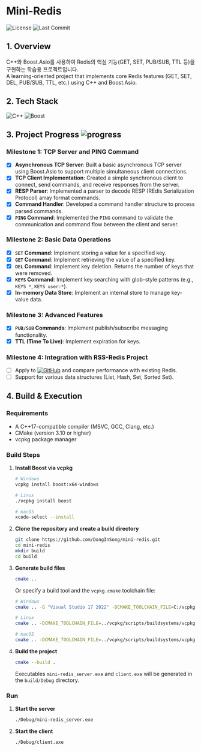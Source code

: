 # Mini-Redis
![License](https://img.shields.io/github/license/senli1073/senli1073.github.io)
![Last Commit](https://img.shields.io/github/last-commit/DongInSong/mini-redis)
## 1. Overview
C++와 Boost.Asio를 사용하여 Redis의 핵심 기능(GET, SET, PUB/SUB, TTL 등)을 구현하는 학습용 프로젝트입니다.   
A learning-oriented project that implements core Redis features (GET, SET, DEL, PUB/SUB, TTL, etc.) using C++ and Boost.Asio.

## 2. Tech Stack

![C++](https://img.shields.io/badge/C++-00599C?style=for-the-badge&logo=c%2B%2B&logoColor=white)  ![Boost](https://img.shields.io/badge/Boost-00599C?style=for-the-badge&logoColor=white)


## 3. Project Progress  ![progress](https://img.shields.io/badge/Progress-70%25-yellowgreen)

### Milestone 1: TCP Server and PING Command

-   [x] **Asynchronous TCP Server**: Built a basic asynchronous TCP server using Boost.Asio to support multiple simultaneous client connections.
-   [x] **TCP Client Implementation**: Created a simple synchronous client to connect, send commands, and receive responses from the server.
-   [x] **RESP Parser**: Implemented a parser to decode RESP (REdis Serialization Protocol) array format commands.
-   [x] **Command Handler**: Developed a command handler structure to process parsed commands.
-   [x] **`PING` Command**: Implemented the `PING` command to validate the communication and command flow between the client and server.

### Milestone 2: Basic Data Operations

-   [x] **`SET` Command**: Implement storing a value for a specified key.
-   [x] **`GET` Command**: Implement retrieving the value of a specified key.
-   [x] **`DEL` Command**: Implement key deletion. Returns the number of keys that were removed.
-   [x] **`KEYS` Command**: Implement key searching with glob-style patterns (e.g., `KEYS *`, `KEYS user:*`).
-   [x] **In-memory Data Store**: Implement an internal store to manage key-value data.

### Milestone 3: Advanced Features
-   [x] **`PUB/SUB` Commands**: Implement publish/subscribe messaging functionality.
-   [x] **TTL (Time To Live)**: Implement expiration for keys.

### Milestone 4: Integration with RSS-Redis Project
-   [ ] Apply to [![GitHub](https://img.shields.io/badge/rss_redis-181717?style=flat&logo=github&logoColor=white)](https://github.com/DongInSong/rss-redis) and compare performance with existing Redis.
-   [ ] Support for various data structures (List, Hash, Set, Sorted Set).

## 4. Build & Execution

### Requirements
- A C++17-compatible compiler (MSVC, GCC, Clang, etc.)
- CMake (version 3.10 or higher)
- vcpkg package manager

### Build Steps

1. **Install Boost via vcpkg**
    ```bash
    # Windows
    vcpkg install boost:x64-windows
    
    # Linux
    ./vcpkg install boost
    
    # macOS
    xcode-select --install
    ```

2. **Clone the repository and create a build directory**
    ```bash
    git clone https://github.com/DongInSong/mini-redis.git
    cd mini-redis
    mkdir build
    cd build
    ```

3. **Generate build files**
    ```bash
    cmake ..
    ```
    Or specify a build tool and the `vcpkg.cmake` toolchain file:
    ```bash
    # Windows
    cmake .. -G "Visual Studio 17 2022" -DCMAKE_TOOLCHAIN_FILE=C:/vcpkg/scripts/buildsystems/vcpkg.cmake

    # Linux
    cmake .. -DCMAKE_TOOLCHAIN_FILE=../vcpkg/scripts/buildsystems/vcpkg.cmake

    # macOS
    cmake .. -DCMAKE_TOOLCHAIN_FILE=../vcpkg/scripts/buildsystems/vcpkg.cmake
    ```

4. **Build the project**
    ```bash
    cmake --build .
    ```
    Executables `mini-redis_server.exe` and `client.exe` will be generated in the `build/Debug` directory.


### Run

1. **Start the server**
    ```bash
    ./Debug/mini-redis_server.exe
    ```

2. **Start the client**
    ```bash
    ./Debug/client.exe
    ```
